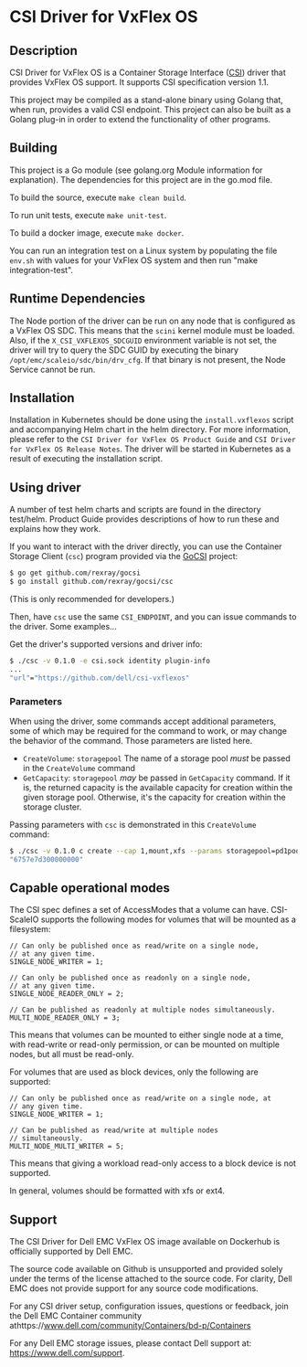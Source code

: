 # CSI Driver for VxFlex OS

## Description
CSI Driver for VxFlex OS is a Container Storage Interface ([CSI](https://github.com/container-storage-interface/spec))
driver that provides VxFlex OS support. It supports CSI specification version 1.1.

This project may be compiled as a stand-alone binary using Golang that, when
run, provides a valid CSI endpoint. This project can also be built
as a Golang plug-in in order to extend the functionality of other programs.

## Building

This project is a Go module (see golang.org Module information for explanation).
The dependencies for this project are in the go.mod file.

To build the source, execute `make clean build`.

To run unit tests, execute `make unit-test`.

To build a docker image, execute `make docker`.

You can run an integration test on a Linux system by populating the file `env.sh`
with values for your VxFlex OS system and then run "make integration-test".

## Runtime Dependencies
The Node portion of the driver can be run on any node that is configured as a
VxFlex OS SDC. This means that the `scini` kernel module must be loaded. Also,
if the `X_CSI_VXFLEXOS_SDCGUID` environment variable is not set, the driver will
try to query the SDC GUID by executing the binary
`/opt/emc/scaleio/sdc/bin/drv_cfg`. If that binary is not present, the Node
Service cannot be run.

## Installation

Installation in Kubernetes should be done using the `install.vxflexos` script
and accompanying Helm chart in the helm directory. For more information, please refer 
to the `CSI Driver for VxFlex OS Product Guide` and `CSI Driver for VxFlex OS Release Notes`.
The driver will be started in Kubernetes as a result of executing the installation
script.


## Using driver

A number of test helm charts and scripts are found in the directory test/helm.
Product Guide provides descriptions of how to run these and explains how they work.

If you want to interact with the driver directly,
you can use the Container Storage Client (`csc`) program provided via the
[GoCSI](https://github.com/rexray/gocsi) project:

```bash
$ go get github.com/rexray/gocsi
$ go install github.com/rexray/gocsi/csc
```
(This is only recommended for developers.)

Then, have `csc` use the same `CSI_ENDPOINT`, and you can issue commands
to the driver. Some examples...

Get the driver's supported versions and driver info:

```bash
$ ./csc -v 0.1.0 -e csi.sock identity plugin-info
...
"url"="https://github.com/dell/csi-vxflexos"
```

### Parameters
When using the driver, some commands accept additional parameters, some of which
may be required for the command to work, or may change the behavior of the
command. Those parameters are listed here.

* `CreateVolume`: `storagepool` The name of a storage pool *must* be passed
  in the `CreateVolume` command
* `GetCapacity`: `storagepool` *may* be passed in `GetCapacity` command. If it
  is, the returned capacity is the available capacity for creation within the
  given storage pool. Otherwise, it's the capacity for creation within the
  storage cluster.

Passing parameters with `csc` is demonstrated in this `CreateVolume` command:

```bash
$ ./csc -v 0.1.0 c create --cap 1,mount,xfs --params storagepool=pd1pool1 myvol
"6757e7d300000000"
```

## Capable operational modes
The CSI spec defines a set of AccessModes that a volume can have. CSI-ScaleIO
supports the following modes for volumes that will be mounted as a filesystem:

```
// Can only be published once as read/write on a single node,
// at any given time.
SINGLE_NODE_WRITER = 1;

// Can only be published once as readonly on a single node,
// at any given time.
SINGLE_NODE_READER_ONLY = 2;

// Can be published as readonly at multiple nodes simultaneously.
MULTI_NODE_READER_ONLY = 3;
```

This means that volumes can be mounted to either single node at a time, with
read-write or read-only permission, or can be mounted on multiple nodes, but all
must be read-only.

For volumes that are used as block devices, only the following are supported:

```
// Can only be published once as read/write on a single node, at
// any given time.
SINGLE_NODE_WRITER = 1;

// Can be published as read/write at multiple nodes
// simultaneously.
MULTI_NODE_MULTI_WRITER = 5;
```

This means that giving a workload read-only access to a block device is not
supported.

In general, volumes should be formatted with xfs or ext4.

## Support
The CSI Driver for Dell EMC VxFlex OS image available on Dockerhub is officially supported by Dell EMC.

The source code available on Github is unsupported and provided solely under the terms of the license attached to the source code. For clarity, Dell EMC does not provide support for any source code modifications.

For any CSI driver setup, configuration issues, questions or feedback, join the Dell EMC Container community athttps://www.dell.com/community/Containers/bd-p/Containers

For any Dell EMC storage issues, please contact Dell support at: https://www.dell.com/support.
